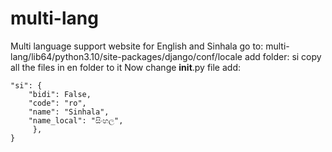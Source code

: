 # multi-lang
Multi language support website for English and Sinhala
go to: multi-lang/lib64/python3.10/site-packages/django/conf/locale
add folder: si
copy all the files in en folder to it
Now change __init__.py file
add:
```in  LANG_INFO = {
"si": {
    "bidi": False,
    "code": "ro",
    "name": "Sinhala",
    "name_local": "සිංහල",
     },
}
```
